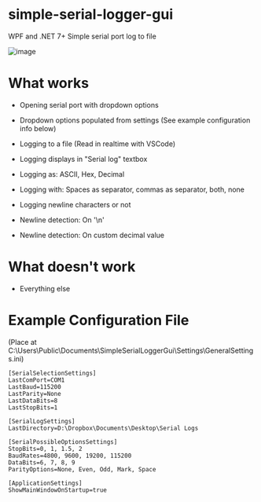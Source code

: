 # simple-serial-logger-gui
WPF and .NET 7+ Simple serial port log to file

![image](https://github.com/PockyBum522/simple-serial-logger-gui/assets/1970959/c8a039cb-f8a9-4a6c-8beb-8585c6c773b0)

# What works

* Opening serial port with dropdown options
* Dropdown options populated from settings (See example configuration info below)
* Logging to a file (Read in realtime with VSCode)
* Logging displays in "Serial log" textbox
* Logging as: ASCII, Hex, Decimal
* Logging with: Spaces as separator, commas as separator, both, none
* Logging newline characters or not

* Newline detection: On '\n'
* Newline detection: On custom decimal value

# What doesn't work

* Everything else

# Example Configuration File

(Place at C:\Users\Public\Documents\SimpleSerialLoggerGui\Settings\GeneralSettings.ini)

```
[SerialSelectionSettings]
LastComPort=COM1
LastBaud=115200
LastParity=None
LastDataBits=8
LastStopBits=1

[SerialLogSettings]
LastDirectory=D:\Dropbox\Documents\Desktop\Serial Logs

[SerialPossibleOptionsSettings]
StopBits=0, 1, 1.5, 2
BaudRates=4800, 9600, 19200, 115200
DataBits=6, 7, 8, 9
ParityOptions=None, Even, Odd, Mark, Space

[ApplicationSettings]
ShowMainWindowOnStartup=true

```
